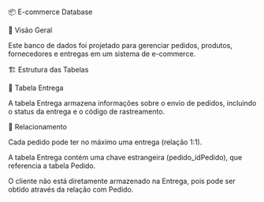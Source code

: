 📦 E-commerce Database

📖 Visão Geral

Este banco de dados foi projetado para gerenciar pedidos, produtos, fornecedores e entregas em um sistema de e-commerce.

🏗️ Estrutura das Tabelas

📌 Tabela Entrega

A tabela Entrega armazena informações sobre o envio de pedidos, incluindo o status da entrega e o código de rastreamento.

🔹 Relacionamento

Cada pedido pode ter no máximo uma entrega (relação 1:1).

A tabela Entrega contém uma chave estrangeira (pedido_idPedido), que referencia a tabela Pedido.

O cliente não está diretamente armazenado na Entrega, pois pode ser obtido através da relação com Pedido.

